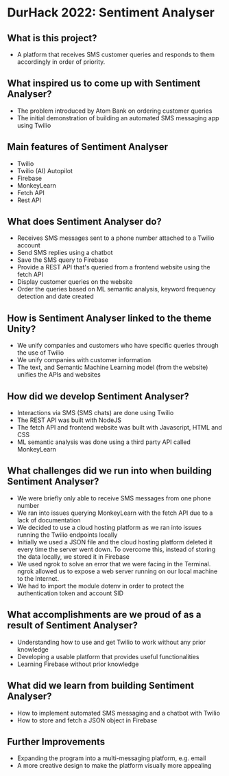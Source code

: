# DurHack 2022: Sentiment Analyser

## What is this project?
- A platform that receives SMS customer queries and responds to them accordingly in order of priority.

## What inspired us to come up with Sentiment Analyser?
- The problem introduced by Atom Bank on ordering customer queries
- The initial demonstration of building an automated SMS messaging app using Twilio

## Main features of Sentiment Analyser
- Twilio
- Twilio (AI) Autopilot
- Firebase
- MonkeyLearn
- Fetch API
- Rest API

## What does Sentiment Analyser do?
- Receives SMS messages sent to a phone number attached to a Twilio account
- Send SMS replies using a chatbot
- Save the SMS query to Firebase
- Provide a REST API that's queried from a frontend website using the fetch API
- Display customer queries on the website
- Order the queries based on ML semantic analysis, keyword frequency detection and date created


## How is Sentiment Analyser linked to the theme Unity?
- We unify companies and customers who have specific queries through the use of Twilio
- We unify companies with customer information
- The text, and Semantic Machine Learning model (from the website) unifies the APIs and websites

## How did we develop Sentiment Analyser?
- Interactions via SMS (SMS chats) are done using Twilio
- The REST API was built with NodeJS
- The fetch API and frontend website was built with Javascript, HTML and CSS
- ML semantic analysis was done using a third party API called MonkeyLearn

## What challenges did we run into when building Sentiment Analyser?
- We were briefly only able to receive SMS messages from one phone number
- We ran into issues querying MonkeyLearn with the fetch API due to a lack of documentation
- We decided to use a cloud hosting platform as we ran into issues running the Twilio endpoints locally
- Initially we used a JSON file and the cloud hosting platform deleted it every time the server went down. To overcome this, instead of storing the data locally, we stored it in Firebase
- We used ngrok to solve an error that we were facing in the Terminal. ngrok allowed us to expose a web server running on our local machine to the Internet.
- We had to import the module dotenv in order to protect the authentication token and account SID

## What accomplishments are we proud of as a result of Sentiment Analyser?
- Understanding how to use and get Twilio to work without any prior knowledge
- Developing a usable platform that provides useful functionalities
- Learning Firebase without prior knowledge

## What did we learn from building Sentiment Analyser?
- How to implement automated SMS messaging and a chatbot with Twilio
- How to store and fetch a JSON object in Firebase

## Further Improvements
- Expanding the program into a multi-messaging platform, e.g. email
- A more creative design to make the platform visually more appealing
